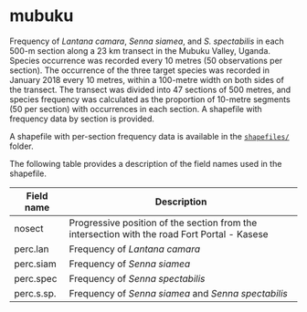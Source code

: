 # mubuku

Frequency of <i>Lantana camara</i>, <i>Senna siamea</i>, and <i>S. spectabilis</i> in each 500-m section along a 23 km transect in the Mubuku Valley, Uganda. Species occurrence was recorded every 10 metres (50 observations per section). The occurrence of the three target species was recorded in January 2018 every 10 metres, within a 100-metre width on both sides of the transect. The transect was divided into 47 sections of 500 metres, and species frequency was calculated as the proportion of 10-metre segments (50 per section) with occurrences in each section. A shapefile with frequency data by section is provided.

A shapefile with per-section frequency data is available in the [`shapefiles/`](shapefiles/) folder.

The following table provides a description of the field names used in the shapefile.

| Field name  | Description                                                              |
|-------------|---------------------------------------------------------------------------|
| nosect      | Progressive position of the section from the intersection with the road Fort Portal - Kasese |
| perc.lan    | Frequency of *Lantana camara*                                             |
| perc.siam   | Frequency of *Senna siamea*                                               |
| perc.spec   | Frequency of *Senna spectabilis*                                          |
| perc.s.sp.  | Frequency of *Senna siamea* and *Senna spectabilis*                       |



